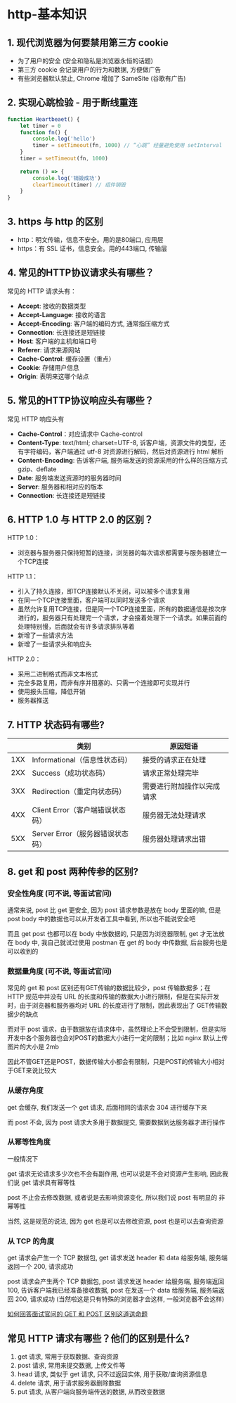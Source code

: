 # http-基本知识

## 1. 现代浏览器为何要禁用第三方 cookie

- 为了用户的安全 (安全和隐私是浏览器永恒的话题)
- 第三方 cookie 会记录用户的行为和数据, 方便做广告
- 有些浏览器默认禁止, Chrome 增加了 SameSite (谷歌有广告)



## 2. 实现心跳检验 - 用于断线重连

```javascript
function Heartbeaet() {
    let timer = 0
    function fn() {
        console.log('hello')
        timer = setTimeout(fn, 1000) // “心跳” 经量避免使用 setInterval
    }
    timer = setTimeout(fn, 1000)
    
    return () => {
        console.log('销毁成功')
        clearTimeout(timer) // 组件销毁
    }
}
```



## 3. https 与 http 的区别

- http：明文传输，信息不安全。用的是80端口, 应用层
- https：有 SSL 证书，信息安全。用的443端口, 传输层



## 4. 常见的HTTP协议请求头有哪些？

常见的 HTTP 请求头有：

- **Accept**: 接收的数据类型
- **Accept-Language**: 接收的语言
- **Accept-Encoding**: 客户端的编码方式, 通常指压缩方式
- **Connection**: 长连接还是短链接
- **Host**: 客户端的主机和端口号
- **Referer**: 请求来源网站
- **Cache-Control**: 缓存设置（重点）
- **Cookie**: 存储用户信息
- **Origin**: 表明来这哪个站点



## 5. 常见的HTTP协议响应头有哪些？

常见 HTTP 响应头有

- **Cache-Control**：对应请求中 Cache-control
- **Content-Type**: text/html; charset=UTF-8, 诉客户端，资源文件的类型，还有字符编码，客户端通过 utf-8 对资源进行解码，然后对资源进行 html 解析
- **Content-Encoding**: 告诉客户端, 服务端发送的资源采用的什么样的压缩方式 gzip、deflate
- **Date**: 服务端发送资源时的服务器时间
- **Server**: 服务器和相对应的版本
- **Connection**: 长连接还是短链接





## 6. HTTP 1.0 与 HTTP 2.0 的区别？

HTTP 1.0：

- 浏览器与服务器只保持短暂的连接，浏览器的每次请求都需要与服务器建立一个TCP连接



HTTP 1.1：

- 引入了持久连接，即TCP连接默认不关闭，可以被多个请求复用
- 在同一个TCP连接里面，客户端可以同时发送多个请求
- 虽然允许复用TCP连接，但是同一个TCP连接里面，所有的数据通信是按次序进行的，服务器只有处理完一个请求，才会接着处理下一个请求。如果前面的处理特别慢，后面就会有许多请求排队等着
- 新增了一些请求方法
- 新增了一些请求头和响应头



HTTP 2.0：

- 采用二进制格式而非文本格式
- 完全多路复用，而非有序并阻塞的、只需一个连接即可实现并行
- 使用报头压缩，降低开销
- 服务器推送



## 7. HTTP 状态码有哪些?

|      | 类别                             | 原因短语                   |
| ---- | -------------------------------- | -------------------------- |
| 1XX  | Informational（信息性状态码）    | 接受的请求正在处理         |
| 2XX  | Success（成功状态码）            | 请求正常处理完毕           |
| 3XX  | Redirection（重定向状态码）      | 需要进行附加操作以完成请求 |
| 4XX  | Client Error（客户端错误状态码） | 服务器无法处理请求         |
| 5XX  | Server Error（服务器错误状态码） | 服务器处理请求出错         |





## 8. get 和 post 两种传参的区别?

### 安全性角度 (可不说, 等面试官问)

通常来说, post 比 get 更安全, 因为 post 请求参数是放在 body 里面的嘛, 但是 post body 中的数据也可以从开发者工具中看到, 所以也不能说安全吧

而且 get post 也都可以在 body 中放数据的, 只是因为浏览器限制, get 才无法放在 body 中, 我自己就试过使用 postman 在 get 的 body 中传数据, 后台服务也是可以收到的



### 数据量角度 (可不说, 等面试官问)

常见的 get 和 post 区别还有GET传输的数据比较少，post 传输数据多；在 HTTP 规范中并没有 URL 的长度和传输的数据大小进行限制，但是在实际开发时，由于浏览器和服务器均对 URL 的长度进行了限制，因此表现出了 GET传输数据少的缺点

而对于 post 请求，由于数据放在请求体中，虽然理论上不会受到限制，但是实际开发中各个服务器也会对POST的数据大小进行一定的限制；比如 nginx 默认上传图片的大小是 2mb

因此不管GET还是POST，数据传输大小都会有限制，只是POST的传输大小相对于GET来说比较大



### 从缓存角度

get 会缓存, 我们发送一个 get 请求, 后面相同的请求会 304 进行缓存下来

而 post 不会, 因为 post 请求大多用于数据提交, 需要数据到达服务器才进行操作



### 从幂等性角度

一般情况下

get 请求无论请求多少次也不会有副作用, 也可以说是不会对资源产生影响, 因此我们说 get 请求具有幂等性

post 不止会去修改数据, 或者说是去影响资源变化, 所以我们说 post 有明显的 非幂等性

当然, 这是规范的说法, 因为 get 也是可以去修改资源, post 也是可以去查询资源



### 从 TCP 的角度

get 请求会产生一个 TCP 数据包, get 请求发送 header 和 data 给服务端, 服务端返回一个 200, 请求成功

post 请求会产生两个 TCP 数据包, post 请求发送 header 给服务端, 服务端返回 100, 告诉客户端我已经准备接收数据, post 在发送一个 data 给服务端, 服务端返回 200, 请求成功 (当然啦这是只有特殊的浏览器才会这样, 一般浏览器不会这样)



[如何回答面试官问的 GET 和 POST 区别这道送命题](https://zhuanlan.zhihu.com/p/151440663)





## 常见 HTTP 请求有哪些？他们的区别是什么?

1. get 请求, 常用于获取数据、查询资源
2. post 请求, 常用来提交数据, 上传文件等
3. head 请求, 类似于 get 请求, 只不过返回实体, 用于获取/查询资源信息
4. delete 请求, 用于请求服务器删除数据
5. put 请求, 从客户端向服务端传送的数据, 从而改变数据







